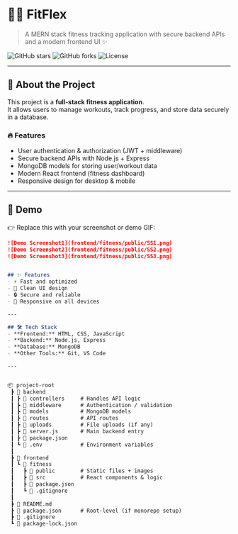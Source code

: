 # 🏋️‍♂️ FitFlex

> A MERN stack fitness tracking application with secure backend APIs and a modern frontend UI ✨

![GitHub stars](https://img.shields.io/github/stars/whatsup-ab78/fitness_class_booking?style=social)
![GitHub forks](https://img.shields.io/github/forks/whatsup-ab78/fitness_class_booking?style=social)
![License](https://img.shields.io/badge/license-MIT-blue.svg)

---

## 📖 About the Project
This project is a **full-stack fitness application**.  
It allows users to manage workouts, track progress, and store data securely in a database.  

### 🔥 Features
- User authentication & authorization (JWT + middleware)  
- Secure backend APIs with Node.js + Express  
- MongoDB models for storing user/workout data  
- Modern React frontend (fitness dashboard)  
- Responsive design for desktop & mobile  

---

## 📸 Demo
👉 Replace this with your screenshot or demo GIF:  

```md
![Demo Screenshot1](frontend/fitness/public/SS1.png)
![Demo Screenshot2](frontend/fitness/public/SS2.png)
![Demo Screenshot3](frontend/fitness/public/SS3.png)


## ✨ Features
- ⚡ Fast and optimized  
- 🎨 Clean UI design  
- 🔒 Secure and reliable  
- 📱 Responsive on all devices  

---

## 🛠️ Tech Stack
- **Frontend:** HTML, CSS, JavaScript  
- **Backend:** Node.js, Express  
- **Database:** MongoDB  
- **Other Tools:** Git, VS Code  

---


📦 project-root
 ┣ 📂 backend
 ┃ ┣ 📂 controllers     # Handles API logic
 ┃ ┣ 📂 middleware      # Authentication / validation
 ┃ ┣ 📂 models          # MongoDB models
 ┃ ┣ 📂 routes          # API routes
 ┃ ┣ 📂 uploads         # File uploads (if any)
 ┃ ┣ 📜 server.js       # Main backend entry
 ┃ ┣ 📜 package.json
 ┃ ┗ 📜 .env            # Environment variables
 ┃
 ┣ 📂 frontend
 ┃ ┗ 📂 fitness
 ┃   ┣ 📂 public        # Static files + images
 ┃   ┣ 📂 src           # React components & logic
 ┃   ┣ 📜 package.json
 ┃   ┗ 📜 .gitignore
 ┃
 ┣ 📜 README.md
 ┣ 📜 package.json      # Root-level (if monorepo setup)
 ┣ 📜 .gitignore
 ┗ 📜 package-lock.json
